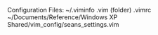 Configuration Files:
~/.viminfo
	.vim (folder)
	.vimrc
~/Documents/Reference/Windows XP Shared/vim_config/seans_settings.vim